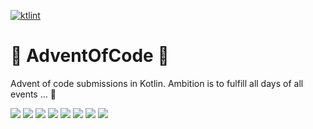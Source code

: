 [![ktlint](https://img.shields.io/badge/ktlint%20code--style-%E2%9D%A4-FF4081)](https://pinterest.github.io/ktlint/)

# 🎄 AdventOfCode 🎄

Advent of code submissions in Kotlin.
Ambition is to fulfill all days of all events ... 😬

[![](https://img.shields.io/badge/2022-50%20stars-239323)](./src/main/kotlin/me/jeremy/aoc/y2022)
[![](https://img.shields.io/badge/2021-50%20stars-239323)](./src/main/kotlin/me/jeremy/aoc/y2021)
[![](https://img.shields.io/badge/2020-50%20stars-239323)](./src/main/kotlin/me/jeremy/aoc/y2020)
[![](https://img.shields.io/badge/2019-39%20stars-239323)](./src/main/kotlin/me/jeremy/aoc/y2019)
[![](https://img.shields.io/badge/2018-24%20stars-239323)](./src/main/kotlin/me/jeremy/aoc/y2018)
[![](https://img.shields.io/badge/2017-16%20stars-239323)](./src/main/kotlin/me/jeremy/aoc/y2017)
[![](https://img.shields.io/badge/2016-50%20stars-239323)](./src/main/kotlin/me/jeremy/aoc/y2016)
[![](https://img.shields.io/badge/2015-50%20stars-239323)](./src/main/kotlin/me/jeremy/aoc/y2015)
